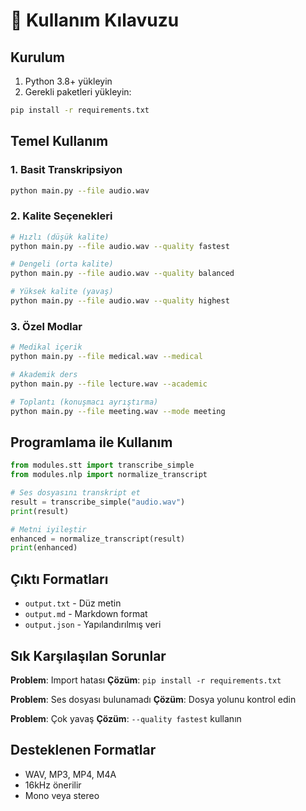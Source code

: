 # 📖 Kullanım Kılavuzu

## Kurulum

1. Python 3.8+ yükleyin
2. Gerekli paketleri yükleyin:
```bash
pip install -r requirements.txt
```

## Temel Kullanım

### 1. Basit Transkripsiyon
```bash
python main.py --file audio.wav
```

### 2. Kalite Seçenekleri
```bash
# Hızlı (düşük kalite)
python main.py --file audio.wav --quality fastest

# Dengeli (orta kalite)  
python main.py --file audio.wav --quality balanced

# Yüksek kalite (yavaş)
python main.py --file audio.wav --quality highest
```

### 3. Özel Modlar
```bash
# Medikal içerik
python main.py --file medical.wav --medical

# Akademik ders
python main.py --file lecture.wav --academic

# Toplantı (konuşmacı ayrıştırma)
python main.py --file meeting.wav --mode meeting
```

## Programlama ile Kullanım

```python
from modules.stt import transcribe_simple
from modules.nlp import normalize_transcript

# Ses dosyasını transkript et
result = transcribe_simple("audio.wav")
print(result)

# Metni iyileştir
enhanced = normalize_transcript(result)
print(enhanced)
```

## Çıktı Formatları

- `output.txt` - Düz metin
- `output.md` - Markdown format
- `output.json` - Yapılandırılmış veri

## Sık Karşılaşılan Sorunlar

**Problem**: Import hatası
**Çözüm**: `pip install -r requirements.txt`

**Problem**: Ses dosyası bulunamadı
**Çözüm**: Dosya yolunu kontrol edin

**Problem**: Çok yavaş
**Çözüm**: `--quality fastest` kullanın

## Desteklenen Formatlar

- WAV, MP3, MP4, M4A
- 16kHz önerilir
- Mono veya stereo